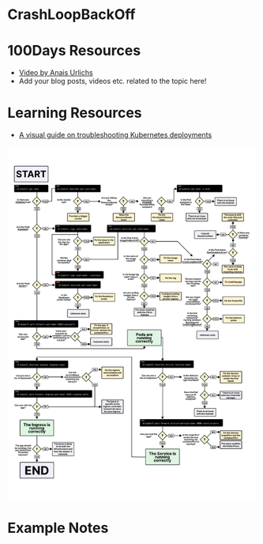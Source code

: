 # CrashLoopBackOff

# 100Days Resources
* [Video by Anais Urlichs](https://youtu.be/-ypljeZrSgc)
* Add your blog posts, videos etc. related to the topic here!

# Learning Resources
- [A visual guide on troubleshooting Kubernetes deployments](https://learnk8s.io/troubleshooting-deployments)

![Alt text](../assets/k8s-troubleshooting-visual-guide.png)

# Example Notes

